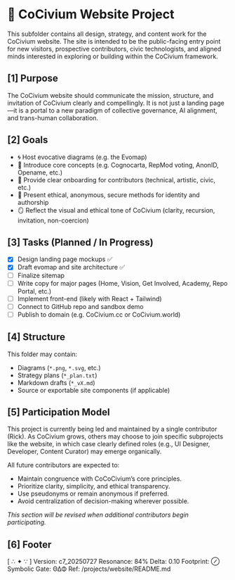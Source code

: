 <!-- Filename: README.md -->
<!-- CoCivium Project Folder: projects/website -->
<!-- Resonance: 84% -->
<!-- Version: c7_20250727 -->

# 🧭 CoCivium Website Project

This subfolder contains all design, strategy, and content work for the CoCivium website. The site is intended to be the public-facing entry point for new visitors, prospective contributors, civic technologists, and aligned minds interested in exploring or building within the CoCivium framework.

## [1] Purpose

The CoCivium website should communicate the mission, structure, and invitation of CoCivium clearly and compellingly. It is not just a landing page—it is a portal to a new paradigm of collective governance, AI alignment, and trans-human collaboration.

## [2] Goals

- 🌀 Host evocative diagrams (e.g. the Evomap)
- 🧠 Introduce core concepts (e.g. Cognocarta, RepMod voting, AnonID, Opename, etc.)
- 🚀 Provide clear onboarding for contributors (technical, artistic, civic, etc.)
- 🪪 Present ethical, anonymous, secure methods for identity and authorship
- 🪞 Reflect the visual and ethical tone of CoCivium (clarity, recursion, invitation, non-coercion)

## [3] Tasks (Planned / In Progress)

- [x] Design landing page mockups ✅
- [x] Draft evomap and site architecture ✅
- [ ] Finalize sitemap
- [ ] Write copy for major pages (Home, Vision, Get Involved, Academy, Repo Portal, etc.)
- [ ] Implement front-end (likely with React + Tailwind)
- [ ] Connect to GitHub repo and sandbox demo
- [ ] Publish to domain (e.g. CoCivium.cc or CoCivium.world)

## [4] Structure

This folder may contain:
- Diagrams (`*.png`, `*.svg`, etc.)
- Strategy plans (`*_plan.txt`)
- Markdown drafts (`*_vX.md`)
- Source or exportable site components (if applicable)

## [5] Participation Model

This project is currently being led and maintained by a single contributor (Rick). As CoCivium grows, others may choose to join specific subprojects like the website, in which case clearly defined roles (e.g., UI Designer, Developer, Content Curator) may emerge organically.

All future contributors are expected to:
- Maintain congruence with CoCoCivium’s core principles.
- Prioritize clarity, simplicity, and ethical transparency.
- Use pseudonyms or remain anonymous if preferred.
- Avoid centralization of decision-making wherever possible.

_This section will be revised when additional contributors begin participating._

## [6] Footer

[ ∴ ✦ ∵ ]
Version: c7_20250727
Resonance: 84%
Delta: 0.10
Footprint: ⊘
Symbolic Gate: ΘΔΦ
Ref: /projects/website/README.md

